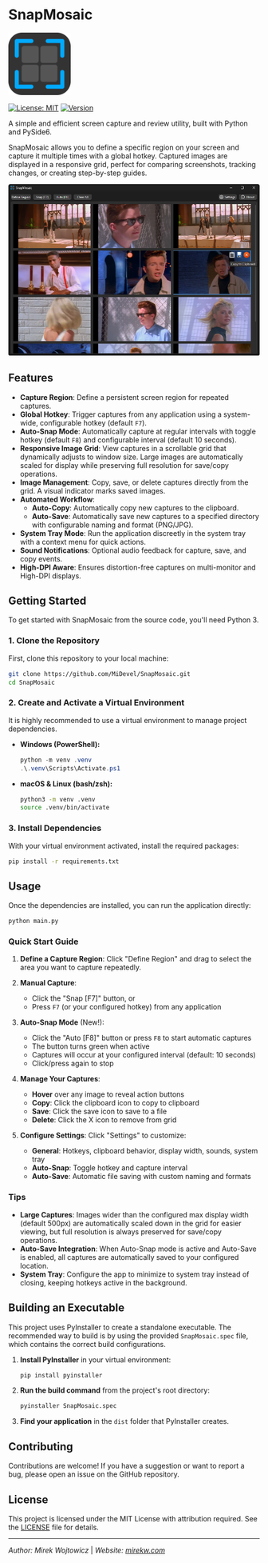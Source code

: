 # SnapMosaic

[<img src="https://github.com/MiDevel/SnapMosaic/blob/main/assets/SnapMosaic.png?raw=true" width="125"/>](image.png)

[![License: MIT](https://img.shields.io/badge/License-MIT-yellow.svg)](https://opensource.org/licenses/MIT) [![Version](https://img.shields.io/badge/version-1.21.18-blue.svg)](https://github.com/MiDevel/SnapMosaic/releases)

A simple and efficient screen capture and review utility, built with Python and PySide6.

SnapMosaic allows you to define a specific region on your screen and capture it multiple times with a global hotkey. Captured images are displayed in a responsive grid, perfect for comparing screenshots, tracking changes, or creating step-by-step guides.

![SnapMosaic Screenshot](https://github.com/MiDevel/SnapMosaic/blob/main/docs/snap-mosaic.png?raw=true)

## Features

-   **Capture Region**: Define a persistent screen region for repeated captures.
-   **Global Hotkey**: Trigger captures from any application using a system-wide, configurable hotkey (default `F7`).
-   **Auto-Snap Mode**: Automatically capture at regular intervals with toggle hotkey (default `F8`) and configurable interval (default 10 seconds).
-   **Responsive Image Grid**: View captures in a scrollable grid that dynamically adjusts to window size. Large images are automatically scaled for display while preserving full resolution for save/copy operations.
-   **Image Management**: Copy, save, or delete captures directly from the grid. A visual indicator marks saved images.
-   **Automated Workflow**:
    -   **Auto-Copy**: Automatically copy new captures to the clipboard.
    -   **Auto-Save**: Automatically save new captures to a specified directory with configurable naming and format (PNG/JPG).
-   **System Tray Mode**: Run the application discreetly in the system tray with a context menu for quick actions.
-   **Sound Notifications**: Optional audio feedback for capture, save, and copy events.
-   **High-DPI Aware**: Ensures distortion-free captures on multi-monitor and High-DPI displays.

## Getting Started

To get started with SnapMosaic from the source code, you'll need Python 3.

### 1. Clone the Repository

First, clone this repository to your local machine:
```bash
git clone https://github.com/MiDevel/SnapMosaic.git
cd SnapMosaic
```

### 2. Create and Activate a Virtual Environment

It is highly recommended to use a virtual environment to manage project dependencies.

-   **Windows (PowerShell):**
    ```powershell
    python -m venv .venv
    .\.venv\Scripts\Activate.ps1
    ```
-   **macOS & Linux (bash/zsh):**
    ```bash
    python3 -m venv .venv
    source .venv/bin/activate
    ```

### 3. Install Dependencies

With your virtual environment activated, install the required packages:
```bash
pip install -r requirements.txt
```

## Usage

Once the dependencies are installed, you can run the application directly:
```bash
python main.py
```

### Quick Start Guide

1. **Define a Capture Region**: Click "Define Region" and drag to select the area you want to capture repeatedly.

2. **Manual Capture**: 
   - Click the "Snap [F7]" button, or
   - Press `F7` (or your configured hotkey) from any application

3. **Auto-Snap Mode** (New!):
   - Click the "Auto [F8]" button or press `F8` to start automatic captures
   - The button turns green when active
   - Captures will occur at your configured interval (default: 10 seconds)
   - Click/press again to stop

4. **Manage Your Captures**:
   - **Hover** over any image to reveal action buttons
   - **Copy**: Click the clipboard icon to copy to clipboard
   - **Save**: Click the save icon to save to a file
   - **Delete**: Click the X icon to remove from grid

5. **Configure Settings**: Click "Settings" to customize:
   - **General**: Hotkeys, clipboard behavior, display width, sounds, system tray
   - **Auto-Snap**: Toggle hotkey and capture interval
   - **Auto-Save**: Automatic file saving with custom naming and formats

### Tips

- **Large Captures**: Images wider than the configured max display width (default 500px) are automatically scaled down in the grid for easier viewing, but full resolution is always preserved for save/copy operations.
- **Auto-Save Integration**: When Auto-Snap mode is active and Auto-Save is enabled, all captures are automatically saved to your configured location.
- **System Tray**: Configure the app to minimize to system tray instead of closing, keeping hotkeys active in the background.

## Building an Executable

This project uses PyInstaller to create a standalone executable. The recommended way to build is by using the provided `SnapMosaic.spec` file, which contains the correct build configurations.

1.  **Install PyInstaller** in your virtual environment:
    ```bash
    pip install pyinstaller
    ```

2.  **Run the build command** from the project's root directory:
    ```bash
    pyinstaller SnapMosaic.spec
    ```

3.  **Find your application** in the `dist` folder that PyInstaller creates.

## Contributing

Contributions are welcome! If you have a suggestion or want to report a bug, please open an issue on the GitHub repository.

## License

This project is licensed under the MIT License with attribution required. See the [LICENSE](LICENSE) file for details.

---
*Author: Mirek Wojtowicz* | *Website: [mirekw.com](https://mirekw.com/)*
